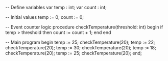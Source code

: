 -- Define variables
var temp : int;
var count : int;

-- Initial values
temp := 0;
count := 0;

-- Event counter logic
procedure checkTemperature(threshold: int)
begin
    if temp > threshold then
        count := count + 1;
    end
end

-- Main program
begin
    temp := 25;
    checkTemperature(20);
    temp := 22;
    checkTemperature(20);
    temp := 30;
    checkTemperature(20);
    temp := 18;
    checkTemperature(20);
    temp := 25;
    checkTemperature(20);
end;
```